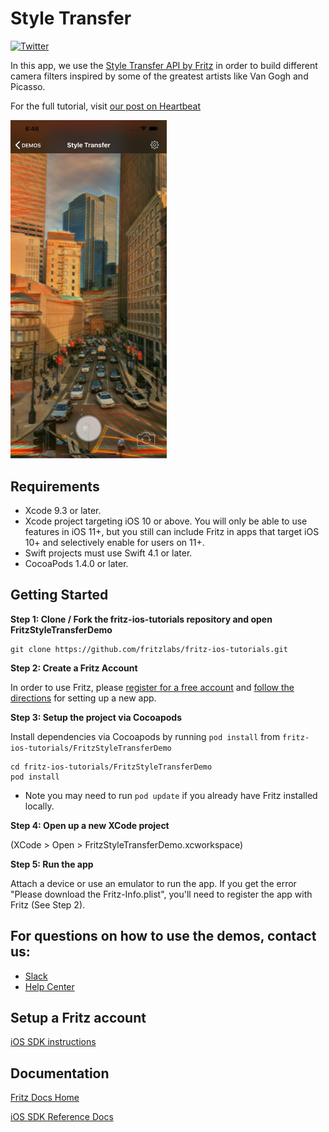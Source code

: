 # Style Transfer

[![Twitter](https://img.shields.io/badge/twitter-@fritzlabs-blue.svg?style=flat)](http://twitter.com/fritzlabs)

In this app, we use the [Style Transfer API by Fritz](https://www.fritz.ai/features/style-transfer.html) in order to build different camera filters inspired by some of the greatest artists like Van Gogh and Picasso.

For the full tutorial, visit [our post on Heartbeat](https://heartbeat.fritz.ai/real-time-style-transfer-for-ios-transform-your-photos-and-videos-into-masterpieces-f04111fcd2ff)

<img src="images/style_transfer_ios.jpg" width="250" />

## Requirements

- Xcode 9.3 or later.
- Xcode project targeting iOS 10 or above. You will only be able to use features in iOS 11+, but you still can include Fritz in apps that target iOS 10+ and selectively enable for users on 11+.
- Swift projects must use Swift 4.1 or later.
- CocoaPods 1.4.0 or later.

## Getting Started

**Step 1: Clone / Fork the fritz-ios-tutorials repository and open FritzStyleTransferDemo**

```
git clone https://github.com/fritzlabs/fritz-ios-tutorials.git
```

**Step 2: Create a Fritz Account**

In order to use Fritz, please [register for a free account](https://app.fritz.ai/register) and [follow the directions](https://docs.fritz.ai/quickstart.html#ios) for setting up a new app.

**Step 3: Setup the project via Cocoapods**

Install dependencies via Cocoapods by running `pod install` from `fritz-ios-tutorials/FritzStyleTransferDemo`

```
cd fritz-ios-tutorials/FritzStyleTransferDemo
pod install
```

- Note you may need to run `pod update` if you already have Fritz installed locally.

**Step 4: Open up a new XCode project**

(XCode > Open > FritzStyleTransferDemo.xcworkspace)

**Step 5: Run the app**

Attach a device or use an emulator to run the app. If you get the error "Please download the Fritz-Info.plist", you'll need to register the app with Fritz (See Step 2).

## For questions on how to use the demos, contact us:

- [Slack](https://heartbeat-by-fritz.slack.com/join/shared_invite/enQtMzY5OTM1MzgyODIzLTZhNTFjYmRiODU0NjZjNjJlOGRjYzI2OTIwY2M4YTBiNjM1ODU1ZmU3Y2Q2MmMzMmI2ZTIzZjQ1ZWI3NzBkZGU)
- [Help Center](https://docs.fritz.ai/help-center/index.html)

## Setup a Fritz account

[iOS SDK instructions](https://docs.fritz.ai/quickstart.html#ios)

## Documentation

[Fritz Docs Home](https://docs.fritz.ai/)

[iOS SDK Reference Docs](https://docs.fritz.ai/iOS/latest/index.html)
